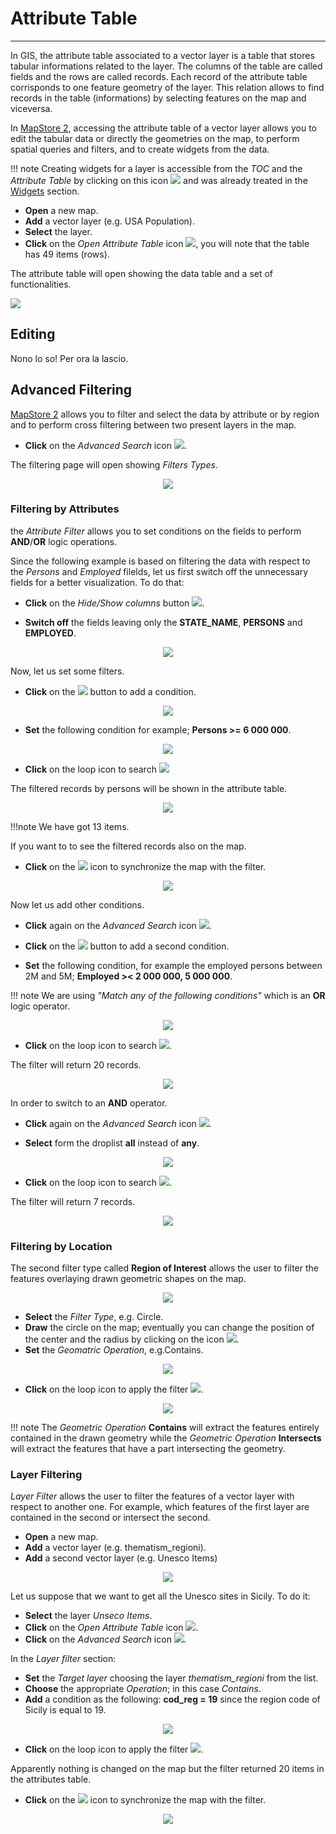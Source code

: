 # Attribute Table
*****************
In GIS, the attribute table associated to a vector layer is a table that stores tabular informations related to the layer. The columns of the table are called fields and the rows are called records. Each record of the attribute table corrisponds to one feature geometry of the layer. This relation allows to find records in the table (informations) by selecting features on the map and viceversa.

In [MapStore 2](https://mapstore2.geo-solutions.it/mapstore/#/), accessing the attribute table of a vector layer allows you to edit the tabular data or directly the geometries on the map, to perform spatial queries and filters, and to create widgets from the data.

!!! note
    Creating widgets for a layer is accessible from the *TOC* and the *Attribute Table* by clicking on this icon <img src="../img/widgets.png" style="max-width:20px;"/> and was already treated in the [Widgets](widgets.md) section.

* **Open** a new map.
* **Add** a vector layer (e.g. USA Population).
* **Select** the layer.
* **Click** on the *Open Attribute Table* icon <img src="../img/attributes-table.png" style="max-width:20px;"/>, you will note that the table has 49 items (rows).

The attribute table will open showing the data table and a set of functionalities.

<img src="../img/attributes-table-1.png" style="max-width:600px;"/>

Editing
-------

Nono lo so! Per ora la lascio.


Advanced Filtering
------------------

[MapStore 2](https://mapstore2.geo-solutions.it/mapstore/#/) allows you to filter and select the data by attribute or by region and to perform cross filtering between two present layers in the map.

* **Click** on the *Advanced Search* icon <img src="../img/filter-icon.png" style="max-width:25px;" />.

The filtering page will open showing *Filters Types*.

<p align = "center" ><img src="../img/filter-types.png" style="max-width:500px;"/></p>

### Filtering by Attributes

the *Attribute Filter* allows you to set conditions on the fields to perform **AND**/**OR** logic operations.

Since the following example is based on filtering the data with respect to the *Persons* and *Employed* filelds, let us first switch off the unnecessary fields for a better visualization. To do that:

* **Click** on the *Hide/Show columns* button <img src="../img/hide-show.png" style="max-width:25px;" />.

* **Switch off** the fields leaving only the **STATE_NAME**, **PERSONS** and **EMPLOYED**.

<p align = "center" ><img src="../img/hide-show-1.png" style="max-width:620px;"/></p>

Now, let us set some filters.

* **Click** on the <img src="../img/++.png" style="max-width:20px;"/> button to add a condition.

<p align = "center" ><img src="../img/attribute-filter-1.png" style="max-width:500px;"/></p>

* **Set** the following condition for example; **Persons >= 6 000 000**.

<p align = "center" ><img src="../img/attribute-filter-5.png" style="max-width:620px;"/></p>

* **Click** on the loop icon to search <img src="../img/loop.png" style="max-width:20px;"/>

The filtered records by persons will be shown in the attribute table.

<p align = "center" ><img src="../img/attribute-filter-2.png" style="max-width:620px;"/></p>

!!!note
   We have got 13 items.

If you want to to see the filtered records also on the map.

* **Click** on the <img src="../img/sync.png" style="max-width:20px;"/> icon to synchronize the map with the filter.

<p align = "center" ><img src="../img/attribute-filter-3.png" style="max-width:620px;"/></p>

Now let us add other conditions.

* **Click** again on the *Advanced Search* icon <img src="../img/filter-icon.png" style="max-width:25px;" />.

* **Click** on the <img src="../img/++.png" style="max-width:20px;"/> button to add a second condition.

* **Set** the following condition, for example the employed persons between 2M and 5M; **Employed >< 2 000 000, 5 000 000**.

!!! note
    We are using *"Match any of the following conditions"* which is an **OR** logic operator.

<p align = "center" ><img src="../img/attribute-filter-4.png" style="max-width:620px;"/></p>

* **Click** on the loop icon to search <img src="../img/loop.png" style="max-width:20px;"/>.

The filter will return 20 records.

<p align = "center" ><img src="../img/attribute-filter-6.png" style="max-width:620px;"/></p>

In order to switch to an **AND** operator.

* **Click** again on the *Advanced Search* icon <img src="../img/filter-icon.png" style="max-width:25px;" />.

* **Select** form the droplist **all** instead of **any**.

<p align = "center" ><img src="../img/attribute-filter-7.png" style="max-width:620px;"/></p>

* **Click** on the loop icon to search <img src="../img/loop.png" style="max-width:20px;"/>.

The filter will return 7 records.


<p align = "center" ><img src="../img/attribute-filter-8.png" style="max-width:620px;"/></p>

### Filtering by Location

The second filter type called **Region of Interest** allows the user to filter the features overlaying drawn geometric shapes on the map.

<p align = "center" ><img src="../img/geometry-filter.png" style="max-width:620px;"/></p>

* **Select** the *Filter Type*, e.g. Circle.
* **Draw** the circle on the map; eventually you can change the position of the center and the radius by clicking on the icon <img src="../img/edit-icon-1.png" style="max-width:30px;"/>.
* **Set** the *Geomatric Operation*, e.g.Contains.

<p align = "center" ><img src="../img/geometry-filter-1.png" style="max-width:700px;"/></p>

* **Click** on the loop icon to apply the filter <img src="../img/loop.png" style="max-width:20px;"/>.

<p align = "center" ><img src="../img/geometry-filter-2.png" style="max-width:600px;"/></p>

!!! note
    The *Geometric Operation* **Contains** will extract the features entirely contained in the drawn geometry while  the *Geometric Operation* **Intersects** will extract the features that have a part intersecting the geometry.

### Layer Filtering

*Layer Filter* allows the user to filter the features of a vector layer with respect to another one. For example, which features of the first layer are contained in the second or intersect the second.

* **Open** a new map.
* **Add** a vector layer (e.g. thematism_regioni).
* **Add** a second vector layer (e.g. Unesco Items)

<p align = "center" ><img src="../img/layer-filter-1.png" style="max-width:600px;"/></p>

Let us suppose that we want to get all the Unesco sites in Sicily. To do it:


* **Select** the layer *Unseco Items*.
* **Click** on the *Open Attribute Table* icon <img src="../img/attributes-table.png" style="max-width:20px;"/>.
* **Click** on the *Advanced Search* icon <img src="../img/filter-icon.png" style="max-width:25px;" />.

In the *Layer filter* section:

* **Set** the *Target layer* choosing the layer *thematism_regioni* from the list.
* **Choose** the appropriate *Operation*; in this case *Contains*.
* **Add** a condition as the following: **cod_reg = 19** since the region code of Sicily is equal to 19.

<p align = "center" ><img src="../img/layer-filter-2.png" style="max-width:600px;"/></p>

* **Click** on the loop icon to apply the filter <img src="../img/loop.png" style="max-width:20px;"/>.

Apparently nothing is changed on the map but the filter returned 20 items in the attributes table.

* **Click** on the <img src="../img/sync.png" style="max-width:20px;"/> icon to synchronize the map with the filter.

<p align = "center" ><img src="../img/layer-filter-3.png" style="max-width:600px;"/></p>